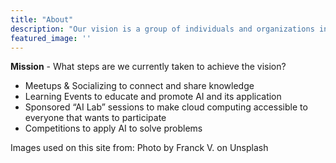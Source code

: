 ```yaml
---
title: "About"
description: "Our vision is a group of individuals and organizations in the metro Huntsville area who collaboratively advance the knowledge and application of artificial intelligence in ways that make it available to everyone and improve our quality of life."
featured_image: ''
---
```


**Mission** - What steps are we currently taken to achieve the vision?

* Meetups & Socializing to connect and share knowledge
* Learning Events to educate and promote AI and its application
* Sponsored “AI Lab” sessions to make cloud computing accessible to everyone that wants to participate
* Competitions to apply AI to solve problems




Images used on this site from:
Photo by Franck V. on Unsplash

